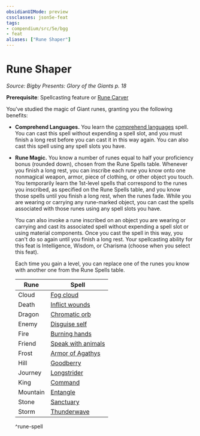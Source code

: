 ```yaml
---
obsidianUIMode: preview
cssclasses: json5e-feat
tags:
- compendium/src/5e/bgg
- feat
aliases: ["Rune Shaper"]
---
```

# Rune Shaper
*Source: Bigby Presents: Glory of the Giants p. 18*  

**Prerequisite**: Spellcasting feature or [Rune Carver](Mechanics/backgrounds/rune-carver-bgg.md)

You've studied the magic of Giant runes, granting you the following benefits:

- **Comprehend Languages.** You learn the [comprehend languages](Mechanics/spells/comprehend-languages.md) spell. You can cast this spell without expending a spell slot, and you must finish a long rest before you can cast it in this way again. You can also cast this spell using any spell slots you have.  
- **Rune Magic.** You know a number of runes equal to half your proficiency bonus (rounded down), chosen from the Rune Spells table. Whenever you finish a long rest, you can inscribe each rune you know onto one nonmagical weapon, armor, piece of clothing, or other object you touch. You temporarily learn the 1st-level spells that correspond to the runes you inscribed, as specified on the Rune Spells table, and you know those spells until you finish a long rest, when the runes fade. While you are wearing or carrying any rune-marked object, you can cast the spells associated with those runes using any spell slots you have.  

    You can also invoke a rune inscribed on an object you are wearing or carrying and cast its associated spell without expending a spell slot or using material components. Once you cast the spell in this way, you can't do so again until you finish a long rest. Your spellcasting ability for this feat is Intelligence, Wisdom, or Charisma (choose when you select this feat).  

    Each time you gain a level, you can replace one of the runes you know with another one from the Rune Spells table.  

    | Rune | Spell |  
    |------|-------|  
    | Cloud | [Fog cloud](Mechanics/spells/fog-cloud.md) |  
    | Death | [Inflict wounds](Mechanics/spells/inflict-wounds.md) |  
    | Dragon | [Chromatic orb](Mechanics/spells/chromatic-orb.md) |  
    | Enemy | [Disguise self](Mechanics/spells/disguise-self.md) |  
    | Fire | [Burning hands](Mechanics/spells/burning-hands.md) |  
    | Friend | [Speak with animals](Mechanics/spells/speak-with-animals.md) |  
    | Frost | [Armor of Agathys](Mechanics/spells/armor-of-agathys.md) |  
    | Hill | [Goodberry](Mechanics/spells/goodberry.md) |  
    | Journey | [Longstrider](Mechanics/spells/longstrider.md) |  
    | King | [Command](Mechanics/spells/command.md) |  
    | Mountain | [Entangle](Mechanics/spells/entangle.md) |  
    | Stone | [Sanctuary](Mechanics/spells/sanctuary.md) |  
    | Storm | [Thunderwave](Mechanics/spells/thunderwave.md) |  
    ^rune-spell